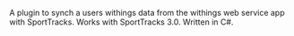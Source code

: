 A plugin to synch a users withings data from the withings web service app with SportTracks. Works with SportTracks 3.0. Written in C#.